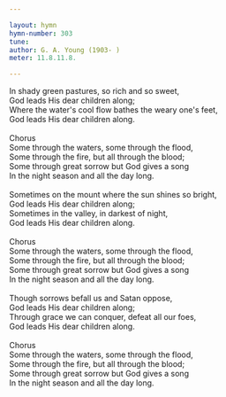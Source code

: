 ```yaml
---

layout: hymn
hymn-number: 303
tune: 
author: G. A. Young (1903- )
meter: 11.8.11.8.

---
```

In shady green pastures, so rich and so sweet,<br>God leads His dear children along;<br>Where the water's cool flow bathes the weary one's feet,<br>God leads His dear children along.<br><br>Chorus<br>Some through the waters, some through the flood,<br>Some through the fire, but all through the blood;<br>Some through great sorrow but God gives a song<br>In the night season and all the day long.<br><br>Sometimes on the mount where the sun shines so bright,<br>God leads His dear children along;<br>Sometimes in the valley, in darkest of night,<br>God leads His dear children along.<br><br>Chorus<br>Some through the waters, some through the flood,<br>Some through the fire, but all through the blood;<br>Some through great sorrow but God gives a song<br>In the night season and all the day long.<br><br>Though sorrows befall us and Satan oppose,<br>God leads His dear children along;<br>Through grace we can conquer, defeat all our foes,<br>God leads His dear children along.<br><br>Chorus<br>Some through the waters, some through the flood,<br>Some through the fire, but all through the blood;<br>Some through great sorrow but God gives a song<br>In the night season and all the day long.<br><br><br>
